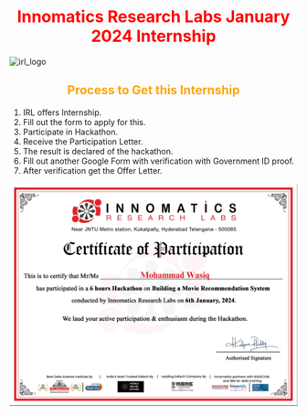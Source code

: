<center> <h1 style= "color:red"> Innomatics Research Labs January 2024 Internship </h1></center> 

![irl_logo](https://www.innomatics.in/wp-content/uploads/2020/04/innomatics-research-labs-logo-squared.png)

<center> <h2 style= "color:orange"> Process to Get this Internship </h2></center>

1. IRL offers Internship.
2. Fill out the form to apply for this.
3. Participate in Hackathon.
4. Receive the Participation Letter.
5. The result is declared of the hackathon.
6. Fill out another Google Form with verification with Government ID proof.
7. After verification get the Offer Letter.

![participation](https://github.com/mohammadwasiq0/Innomatics-Research-Labs-January-2024-Internship/blob/main/Participation%20Letter.png)
